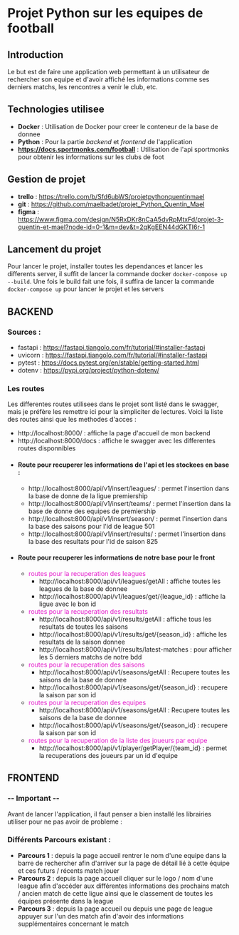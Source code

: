 # Projet Python sur les equipes de football

## Introduction
Le but est de faire une application web permettant à un utilisateur de rechercher son equipe et 
d'avoir affiché les informations comme ses derniers matchs, les rencontres a venir le club, etc.

## Technologies utilisee 
- **Docker** : Utilisation de Docker pour creer le conteneur de la base de donnee
- **Python** : Pour la partie *backend* et *frontend* de l'application
- **https://docs.sportmonks.com/football** : Utilisation de l'api sportmonks pour obtenir les informations 
sur les clubs de foot

## Gestion de projet
- **trello** : https://trello.com/b/Sfd6ubWS/projetpythonquentinmael
- **git** : https://github.com/maelbadet/projet_Python_Quentin_Mael
- **figma** : https://www.figma.com/design/N5RxDKr8nCaA5dvRpMtxFd/projet-3-quentin-et-mael?node-id=0-1&m=dev&t=2qKgEEN44dGKTI6r-1

## Lancement du projet
Pour lancer le projet, installer toutes les dependances et lancer les differents server, il suffit de lancer la commande docker
`docker-compose up --build`. 
Une fois le build fait une fois, il suffira de lancer la commande `docker-compose up` pour lancer le projet et les servers
## BACKEND

### Sources : 
  - fastapi : https://fastapi.tiangolo.com/fr/tutorial/#installer-fastapi
  - uvicorn : https://fastapi.tiangolo.com/fr/tutorial/#installer-fastapi
  - pytest : https://docs.pytest.org/en/stable/getting-started.html
  - dotenv : https://pypi.org/project/python-dotenv/

### Les routes
Les differentes routes utilisees dans le projet sont listé dans le swagger, mais je préfère les 
remettre ici pour la simpliciter de lectures. Voici la liste des routes ainsi que les methodes d'acces : 
- http://localhost:8000/ : affiche la page d'accueil de mon backend
- http://localhost:8000/docs : affiche le swagger avec les differentes routes disponnibles
- #### Route pour recuperer les informations de l'api et les stockees en base :
  - http://localhost:8000/api/v1/insert/leagues/ : permet l'insertion dans la base de donne de la ligue premiership
  - http://localhost:8000/api/v1/insert/teams/ : permet l'insertion dans la base de donne des equipes de premiership
  - http://localhost:8000/api/v1/insert/season/ : permet l'insertion dans la base des saisons pour l'id de league 501
  - http://localhost:8000/api/v1/insert/results/ : permet l'insertion dans la base des resultats pour l'id de saison 825
- #### Route pour recuperer les informations de notre base pour le front
  - <span style="color: #e51bcc">routes pour la recuperation des leagues</span>
    - http://localhost:8000/api/v1/leagues/getAll : affiche toutes les leagues de la base de donnee
    - http://localhost:8000/api/v1/leagues/get/{league_id} : affiche la ligue avec le bon id
  - <span style="color: #e51bcc">routes pour la recuperation des resultats</span>
    - http://localhost:8000/api/v1/results/getAll : affiche tous les resultats de toutes les saisons
    - http://localhost:8000/api/v1/results/get/{season_id} : affiche les resultats de la saison donnee
    - http://localhost:8000/api/v1/results/latest-matches : pour afficher les 5 derniers matchs de notre bdd
  - <span style="color: #e51bcc">routes pour la recuperation des saisons</span>
    - http://localhost:8000/api/v1/seasons/getAll : Recupere toutes les saisons de la base de donnee
    - http://localhost:8000/api/v1/seasons/get/{season_id} : recupere la saison par son id
  - <span style="color: #e51bcc">routes pour la recuperation des equipes</span>
    - http://localhost:8000/api/v1/seasons/getAll : Recupere toutes les saisons de la base de donnee
    - http://localhost:8000/api/v1/seasons/get/{season_id} : recupere la saison par son id
  - <span style="color: #e51bcc">routes pour la recuperation de la liste des joueurs par equipe</span>
      - http://localhost:8000/api/v1/player/getPlayer/{team_id} : permet la recuperations des joueurs par un id d'equipe


## FRONTEND
### -- **Important** --
Avant de lancer l'application, il faut penser a bien installé les librairies utiliser pour ne 
pas avoir de probleme :

### Différents Parcours existant :
- **Parcours 1** : depuis la page accueil rentrer le nom d'une equipe dans la barre de rechercher
afin d'arriver sur la page de détail lié à cette équipe et ces futurs / récents match jouer
- **Parcours 2** : depuis la page accueil cliquer sur le logo / nom d'une league afin d'accéder aux
différentes informations des prochains match / ancien match de cette ligue ainsi que le classement
de toutes les équipes présente dans la league
- **Parcours 3** : depuis la page accueil ou depuis une page de league appuyer sur l'un des match
afin d'avoir des informations supplémentaires concernant le match
